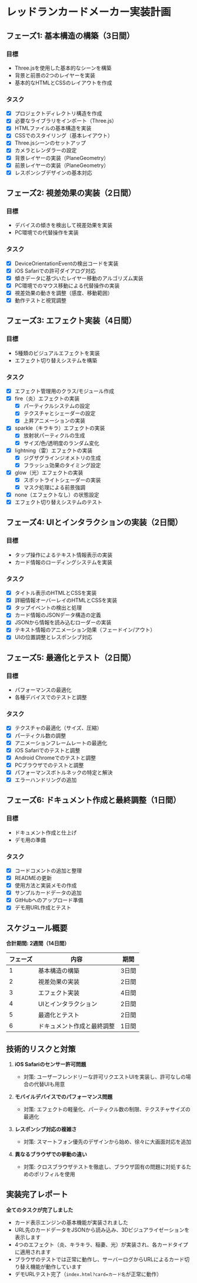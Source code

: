# レッドランカードメーカー実装計画

## フェーズ1: 基本構造の構築（3日間）

### 目標
- Three.jsを使用した基本的なシーンを構築
- 背景と前景の2つのレイヤーを実装
- 基本的なHTMLとCSSのレイアウトを作成

### タスク
- [x] プロジェクトディレクトリ構造を作成
- [x] 必要なライブラリをインポート（Three.js）
- [x] HTMLファイルの基本構造を実装
- [x] CSSでのスタイリング（基本レイアウト）
- [x] Three.jsシーンのセットアップ
- [x] カメラとレンダラーの設定
- [x] 背景レイヤーの実装（PlaneGeometry）
- [x] 前景レイヤーの実装（PlaneGeometry）
- [x] レスポンシブデザインの基本対応

## フェーズ2: 視差効果の実装（2日間）

### 目標
- デバイスの傾きを検出して視差効果を実装
- PC環境での代替操作を実装

### タスク
- [x] DeviceOrientationEventの検出コードを実装
- [x] iOS Safariでの許可ダイアログ対応
- [x] 傾きデータに基づいたレイヤー移動のアルゴリズム実装
- [x] PC環境でのマウス移動による代替操作の実装
- [x] 視差効果の動きを調整（感度、移動範囲）
- [x] 動作テストと視覚調整

## フェーズ3: エフェクト実装（4日間）

### 目標
- 5種類のビジュアルエフェクトを実装
- エフェクト切り替えシステムを構築

### タスク
- [x] エフェクト管理用のクラス/モジュール作成
- [x] fire（炎）エフェクトの実装
  - [x] パーティクルシステムの設定
  - [x] テクスチャとシェーダーの設定
  - [x] 上昇アニメーションの実装
- [x] sparkle（キラキラ）エフェクトの実装
  - [x] 放射状パーティクルの生成
  - [x] サイズ/色/透明度のランダム変化
- [x] lightning（雷）エフェクトの実装
  - [x] ジグザグラインジオメトリの生成
  - [x] フラッシュ効果のタイミング設定
- [x] glow（光）エフェクトの実装
  - [x] スポットライトシェーダーの実装
  - [x] マスク処理による前景強調
- [x] none（エフェクトなし）の状態設定
- [x] エフェクト切り替えシステムのテスト

## フェーズ4: UIとインタラクションの実装（2日間）

### 目標
- タップ操作によるテキスト情報表示の実装
- カード情報のローディングシステムを実装

### タスク
- [x] タイトル表示のHTMLとCSSを実装
- [x] 詳細情報オーバーレイのHTMLとCSSを実装
- [x] タップイベントの検出と処理
- [x] カード情報のJSONデータ構造の定義
- [x] JSONから情報を読み込むローダーの実装
- [x] テキスト情報のアニメーション効果（フェードイン/アウト）
- [x] UIの位置調整とレスポンシブ対応

## フェーズ5: 最適化とテスト（2日間）

### 目標
- パフォーマンスの最適化
- 各種デバイスでのテストと調整

### タスク
- [x] テクスチャの最適化（サイズ、圧縮）
- [x] パーティクル数の調整
- [x] アニメーションフレームレートの最適化
- [x] iOS Safariでのテストと調整
- [x] Android Chromeでのテストと調整
- [x] PCブラウザでのテストと調整
- [x] パフォーマンスボトルネックの特定と解決
- [x] エラーハンドリングの追加

## フェーズ6: ドキュメント作成と最終調整（1日間）

### 目標
- ドキュメント作成と仕上げ
- デモ用の準備

### タスク
- [x] コードコメントの追加と整理
- [x] READMEの更新
- [x] 使用方法と実装メモの作成
- [x] サンプルカードデータの追加
- [x] GitHubへのアップロード準備
- [x] デモ用URL作成とテスト

## スケジュール概要

**合計期間: 2週間（14日間）**

| フェーズ | 内容 | 期間 | 
|--------|------|------|
| 1 | 基本構造の構築 | 3日間 |
| 2 | 視差効果の実装 | 2日間 |
| 3 | エフェクト実装 | 4日間 |
| 4 | UIとインタラクション | 2日間 |
| 5 | 最適化とテスト | 2日間 |
| 6 | ドキュメント作成と最終調整 | 1日間 |

## 技術的リスクと対策

1. **iOS Safariのセンサー許可問題**
   - 対策: ユーザーフレンドリーな許可リクエストUIを実装し、許可なしの場合の代替UIも用意

2. **モバイルデバイスでのパフォーマンス問題**
   - 対策: エフェクトの軽量化、パーティクル数の制限、テクスチャサイズの最適化

3. **レスポンシブ対応の複雑さ**
   - 対策: スマートフォン優先のデザインから始め、徐々に大画面対応を追加

4. **異なるブラウザでの挙動の違い**
   - 対策: クロスブラウザテストを徹底し、ブラウザ固有の問題に対処するためのポリフィルを使用 

## 実装完了レポート

**全てのタスクが完了しました**

- カード表示エンジンの基本機能が実装されました
- URL先のカードデータをJSONから読み込み、3Dビジュアライゼーションを表示します
- 4つのエフェクト（炎、キラキラ、稲妻、光）が実装され、各カードタイプに適用されます
- ブラウザのテストでは正常に動作し、サーバーログからURLによるカード切り替え機能が動作しています
- デモURLテスト完了（`index.html?card=カード名`が正常に動作） 